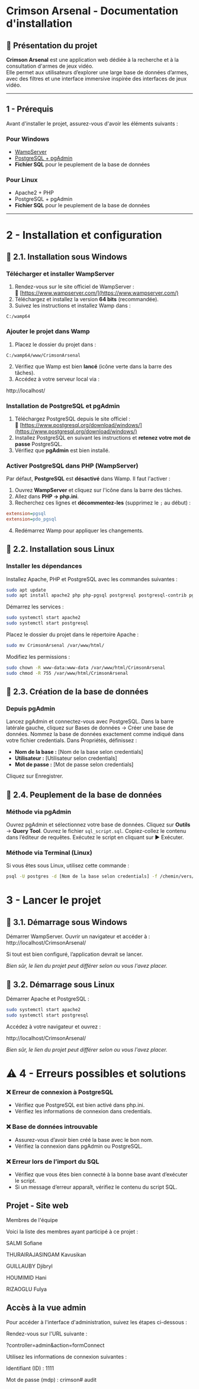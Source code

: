 # Crimson Arsenal - Documentation d'installation

## 📌 Présentation du projet
**Crimson Arsenal** est une application web dédiée à la recherche et à la consultation d'armes de jeux vidéo.  
Elle permet aux utilisateurs d’explorer une large base de données d’armes, avec des filtres et une interface immersive inspirée des interfaces de jeux vidéo.

---

## 1 - Prérequis
Avant d'installer le projet, assurez-vous d'avoir les éléments suivants :  

### Pour **Windows**
- [WampServer](https://www.wampserver.com/)
- [PostgreSQL + pgAdmin](https://www.postgresql.org/download/windows/)
- **Fichier SQL** pour le peuplement de la base de données

### Pour **Linux**
- Apache2 + PHP
- PostgreSQL + pgAdmin
- **Fichier SQL** pour le peuplement de la base de données

---

# 2 - Installation et configuration

## 📌 2.1. Installation sous **Windows**

### Télécharger et installer WampServer
1. Rendez-vous sur le site officiel de WampServer :  
   🔗 [https://www.wampserver.com/](https://www.wampserver.com/)
2. Téléchargez et installez la version **64 bits** (recommandée).
3. Suivez les instructions et installez Wamp dans :  

`C:/wamp64`


### Ajouter le projet dans Wamp
1. Placez le dossier du projet dans :  

`C:/wamp64/www/CrimsonArsenal`

2. Vérifiez que Wamp est bien **lancé** (icône verte dans la barre des tâches).
3. Accédez à votre serveur local via :  

http://localhost/


### Installation de PostgreSQL et pgAdmin
1. Téléchargez PostgreSQL depuis le site officiel :  
🔗 [https://www.postgresql.org/download/windows/](https://www.postgresql.org/download/windows/)
2. Installez PostgreSQL en suivant les instructions et **retenez votre mot de passe** PostgreSQL.
3. Vérifiez que **pgAdmin** est bien installé.

### Activer PostgreSQL dans PHP (WampServer)
Par défaut, **PostgreSQL** est **désactivé** dans Wamp. Il faut l'activer :

1. Ouvrez **WampServer** et cliquez sur l'icône dans la barre des tâches.
2. Allez dans **PHP → php.ini**.
3. Recherchez ces lignes et **décommentez-les** (supprimez le `;` au début) :

```ini
extension=pgsql
extension=pdo_pgsql
```

4. Redémarrez Wamp pour appliquer les changements.

## 📌 2.2. Installation sous Linux

### Installer les dépendances
Installez Apache, PHP et PostgreSQL avec les commandes suivantes :

```bash
sudo apt update
sudo apt install apache2 php php-pgsql postgresql postgresql-contrib pgadmin4
```
Démarrez les services :
```bash
sudo systemctl start apache2
sudo systemctl start postgresql
```
Placez le dossier du projet dans le répertoire Apache :
```bash
sudo mv CrimsonArsenal /var/www/html/
```
Modifiez les permissions :
```bash
sudo chown -R www-data:www-data /var/www/html/CrimsonArsenal
sudo chmod -R 755 /var/www/html/CrimsonArsenal
```
## 📌 2.3. Création de la base de données

### Depuis pgAdmin

Lancez pgAdmin et connectez-vous avec PostgreSQL.
Dans la barre latérale gauche, cliquez sur Bases de données → Créer une base de données.
Nommez la base de données exactement comme indiqué dans votre fichier credentials.
Dans Propriétés, définissez :

  - **Nom de la base :** [Nom de la base selon credentials]
  - **Utilisateur :** [Utilisateur selon credentials]
  - **Mot de passe :** [Mot de passe selon credentials]

Cliquez sur Enregistrer.

## 📌 2.4. Peuplement de la base de données

### Méthode via pgAdmin

Ouvrez pgAdmin et sélectionnez votre base de données.
Cliquez sur **Outils** → **Query Tool**.
Ouvrez le fichier `sql_script.sql`.
Copiez-collez le contenu dans l’éditeur de requêtes.
Exécutez le script en cliquant sur ▶ Exécuter.

### Méthode via Terminal (Linux)

Si vous êtes sous Linux, utilisez cette commande :
```bash
psql -U postgres -d [Nom de la base selon credentials] -f /chemin/vers/sql_script.sql
```

# 3 - Lancer le projet
## 📌 3.1. Démarrage sous Windows

Démarrer WampServer.
Ouvrir un navigateur et accéder à :
http://localhost/CrimsonArsenal/

Si tout est bien configuré, l’application devrait se lancer. 

*Bien sûr, le lien du projet peut différer selon ou vous l'avez placer.*

## 📌 3.2. Démarrage sous Linux
Démarrer Apache et PostgreSQL :
```bash
sudo systemctl start apache2
sudo systemctl start postgresql
```
Accédez à votre navigateur et ouvrez :

http://localhost/CrimsonArsenal/

*Bien sûr, le lien du projet peut différer selon ou vous l'avez placer.*

# ⚠️ 4 - Erreurs possibles et solutions
### ❌ Erreur de connexion à PostgreSQL
 - Vérifiez que PostgreSQL est bien activé dans php.ini.
 - Vérifiez les informations de connexion dans credentials.

### ❌ Base de données introuvable
 - Assurez-vous d’avoir bien créé la base avec le bon nom.
 - Vérifiez la connexion dans pgAdmin ou PostgreSQL.

### ❌ Erreur lors de l’import du SQL
 - Vérifiez que vous êtes bien connecté à la bonne base avant d’exécuter le script.
 - Si un message d’erreur apparaît, vérifiez le contenu du script SQL.

## Projet - Site web

Membres de l'équipe

Voici la liste des membres ayant participé à ce projet :

SALMI Sofiane

THURAIRAJASINGAM Kavusikan

GUILLAUBY Djibryl

HOUMIMID Hani

RIZAOGLU Fulya


## Accès à la vue admin

Pour accéder à l'interface d'administration, suivez les étapes ci-dessous :

Rendez-vous sur l'URL suivante :

?controller=admin&action=formConnect

Utilisez les informations de connexion suivantes :

Identifiant (ID) : 1111

Mot de passe (mdp) : crimson# audit
